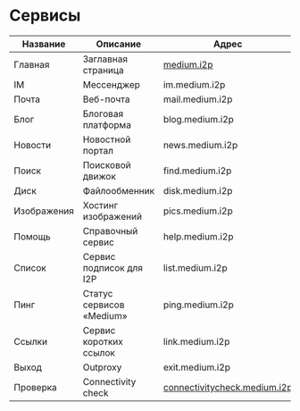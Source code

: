 # Сервисы

| Название   	| Описание                 	| Адрес                      	| Base32 	| Доступность 	|
|------- |----------------------------- |----------------------------- |:---------------:|:-------------:|
| Главная 	| Заглавная страница                   	| [medium.i2p](http://medium.i2p/?i2paddresshelper=dLJzgrK601vSbtNZGQ~R8V0ruRsdeG35gaIdH0RkXzoFioASVww8YociZfrgLsnHmKmMfA46fFv6goHkWYLMcWCDqoNc1X1bUzJwNxGHDcJJ1svKCuMGJDm5Ve~UMkdqEWofeT4tc4F14dJE48ff10jM4Y3Zc1tJCBuXKwtwa~mAdSacDlowXABP3kQ76kpMqQZ6dAithyAi53u-USvTmpK0Lc4uvZsWQL32m~qGMEiNrrlAhHZY2ttPbPUq8ig1bhEoBkN9CEYDdEgH3mw9CNmIhUrQThD9Hp~Wlsvd1x0815U-DDPqQvbwj2KgVRRt4z0uvZ-Ol0gpJwSgXfovVmuGj-PjbzFlfe-oGB-hQWEM~rTvIGdoS09nyWZtzzEQMnOwxv72fEM7HVQbMzSQ3B2UMHDWcXaY~lmQNnXcvNPMZiWA9Qt0ogUdWzDMyz1OvK5hsUPOLEYJMQ7GS272Mx3E6fqGct2EJ20IDIY8MfMVvCzYOK58lvTqeEsAz-fRBQAEAAcAAA==)                   	| [Ссылка](http://mediumsqsqgxwwhioefin4qu2wql4nybk5fff7tgwbg2f6bgkboa.b32.i2p)              	| ![](https://img.shields.io/badge/status-доступен-success.svg)            	|
| IM   	| Мессенджер             | im.medium.i2p              	| -              	| ![](https://img.shields.io/badge/status-обновляется-inactive.svg)            	|
| Почта   	| Веб-почта             	| mail.medium.i2p              	| -              	| ![](https://img.shields.io/badge/status-обновляется-inactive.svg)            	|
| Блог   	| Блоговая платформа               	| blog.medium.i2p              	| -              	| ![](https://img.shields.io/badge/status-обновляется-inactive.svg)            	|
| Новости   	| Новостной портал               	| news.medium.i2p              	| -              	| ![](https://img.shields.io/badge/status-обновляется-inactive.svg)            	|
| Поиск   	| Поисковой движок               	| find.medium.i2p              	| -              	| ![](https://img.shields.io/badge/status-обновляется-inactive.svg)            	|
| Диск   	| Файлообменник                	| disk.medium.i2p              	| -              	| ![](https://img.shields.io/badge/status-обновляется-inactive.svg)            	|
| Изображения   	| Хостинг изображений               	| pics.medium.i2p              	| -              	| ![](https://img.shields.io/badge/status-обновляется-inactive.svg)            	|
| Помощь   	| Справочный сервис                	| help.medium.i2p              	| -              	| ![](https://img.shields.io/badge/status-обновляется-inactive.svg)            	|
| Список   	| Сервис подписок для I2P   	| list.medium.i2p              	| -              	| ![](https://img.shields.io/badge/status-обновляется-inactive.svg)            	|
| Пинг   	| Статус сервисов «Medium»	| ping.medium.i2p              	| -              	| ![](https://img.shields.io/badge/status-обновляется-inactive.svg)            	|
| Ссылки   	| Сервис коротких ссылок          	| link.medium.i2p              	| -              	| ![](https://img.shields.io/badge/status-обновляется-inactive.svg)            	|
| Выход   	| Outproxy                    	| exit.medium.i2p              	| -              	| ![](https://img.shields.io/badge/status-недоступен-red.svg)            	|
| Проверка  	| Connectivity check          	| [connectivitycheck.medium.i2p](http://connectivitycheck.medium.i2p/?i2paddresshelper=gCrYOUONipDQYmSw-UQKUz5pglDjwt7GW194ozSQGHijxoU7ebN4Ysxcp9v0~GMs~vmMJRivOjvbmiPCRpBlsPlv~o9HtpGH3PsfhIrlz4Kc4xEJ4slyvMdOicOmshVTDQj3iSh8x8It5lSkjeprGZZ5SZ2uDqvxTfWrVu-oWI-E63x4BNQadz9gXSK6tDeNupTeHdzIo9PEFnHQSdphmW-XbL9iWCZdAJPj3BTmEyRwJhrgYJotbFyMu9w506p3VhuImyNDzRCc0XpYJpBR0uWz-Oq9YjtGAG2rfT5ZpfnCqCwN8kkDXgWsPisAXkdkS7w6-Rr0eFq78MhWSNMIStwbA7ZmPnxEkWi8fuSnZ5lxOfkUG2PsY4qD7laP0XGp3U60iqe4Zpf-Wvofi8rtArsZ2gRnAXDaCbbUycL~bQCt953viJMxwVooO8XaDVYl9Y4adqyt0Kd9M1ExI6zntD60gs7b3JhoKybS9WUiBti6KuBbRvIA1KBpXBN4nQufBQAEAAcAAA==) 	| [Ссылка](check3cxx6tkyxh4a2lcfarooflkvjwu7bijzto5iunbudc3snja.b32.i2p)              	| ![](https://img.shields.io/badge/status-доступен-success.svg)            	|
